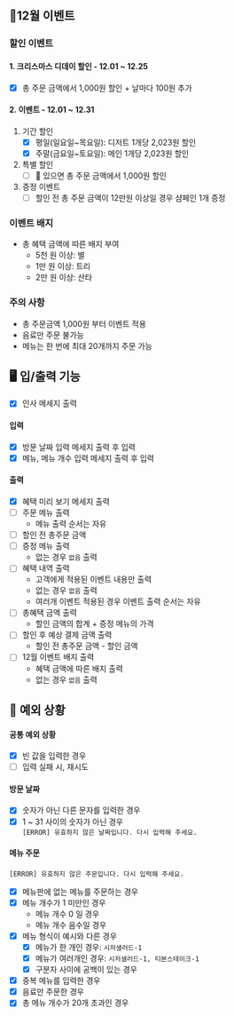 ## 🎄12월 이벤트

### 할인 이벤트

#### 1. 크리스마스 디데이 할인 - 12.01 ~ 12.25

- [x] 총 주문 금액에서 1,000원 할인 + 날마다 100원 추가

#### 2. 이벤트 - 12.01 ~ 12.31

1. 기간 할인
    - [x] 평일(일요일~목요일): 디저트 1개당 2,023원 할인
    - [x] 주말(금요일~토요일): 메인 1개당 2,023원 할인
2. 특별 할인
    - [ ] 🌟 있으면 총 주문 금액에서 1,000원 할인
3. 증정 이벤트
    - [ ] 할인 전 총 주문 금액이 12만원 이상일 경우 샴페인 1개 증정

### 이벤트 배지

- 총 혜택 금액에 따른 배지 부여
    - 5천 원 이상: 별
    - 1만 원 이상: 트리
    - 2만 원 이상: 산타

### 주의 사항

- 총 주문금액 1,000원 부터 이벤트 적용
- 음료만 주문 불가능
- 메뉴는 한 번에 최대 20개까지 주문 가능

## 🖥️ 입/출력 기능

- [x] 인사 메세지 출력

#### 입력

- [x] 방문 날짜 입력 메세지 출력 후 입력
- [x] 메뉴, 메뉴 개수 입력 메세지 출력 후 입력

#### 출력

- [x] 혜택 미리 보기 메세지 출력
- [ ] 주문 메뉴 출력
    - 메뉴 출력 순서는 자유
- [ ] 할인 전 총주문 금액
- [ ] 증정 메뉴 출력
    - 없는 경우 `없음` 출력
- [ ] 혜택 내역 출력
    - 고객에게 적용된 이벤트 내용만 출력
    - 없는 경우 `없음` 출력
    - 여러개 이벤트 적용된 경우 이벤트 출력 순서는 자유
- [ ] 총혜택 금액 출력
    - 할인 금액의 합계 + 증정 메뉴의 가격
- [ ] 할인 후 예상 결제 금액 출력
    - 할인 전 총주문 금액 - 할인 금액
- [ ] 12월 이벤트 배지 출력
    - 혜택 금액에 따른 배지 출력
    - 없는 경우 `없음` 출력

## 👾 예외 상황

#### 공통 예외 상황

- [x] 빈 값을 입력한 경우
- [ ] 입력 실패 시, 재시도

#### 방문 날짜

- [x] 숫자가 아닌 다른 문자를 입력한 경우
- [x] 1 ~ 31 사이의 숫자가 아닌 경우 </br>
  `[ERROR] 유효하지 않은 날짜입니다. 다시 입력해 주세요.`

#### 메뉴 주문

`[ERROR] 유효하지 않은 주문입니다. 다시 입력해 주세요.`

- [x] 메뉴판에 없는 메뉴를 주문하는 경우
- [x] 메뉴 개수가 1 미만인 경우
    - 메뉴 개수 0 일 경우
    - 메뉴 개수 음수일 경우
- [x] 메뉴 형식이 예시와 다른 경우 </br>
    - [x] 메뉴가 한 개인 경우: `시저샐러드-1`
    - [x] 메뉴가 여러개인 경우: `시저샐러드-1, 티본스테이크-1`
    - [x] 구분자 사이에 공백이 있는 경우
- [x] 중복 메뉴를 입력한 경우
- [x] 음료만 주문한 경우
- [x] 총 메뉴 개수가 20개 초과인 경우